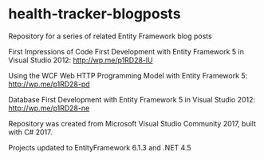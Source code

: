 health-tracker-blogposts
========================

Repository for a series of related Entity Framework blog posts

First Impressions of Code First Development with Entity Framework 5 in Visual Studio 2012: http://wp.me/p1RD28-lU

Using the WCF Web HTTP Programming Model with Entity Framework 5: http://wp.me/p1RD28-pd

Database First Development with Entity Framework 5 in Visual Studio 2012: http://wp.me/p1RD28-ne

Repository was created from Microsoft Visual Studio Community 2017, built with C# 2017.

Projects updated to EntityFramework 6.1.3 and .NET 4.5
